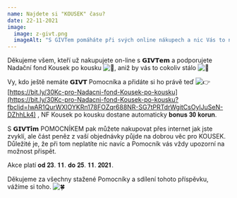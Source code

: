 ```yaml
---
name: Najdete si "KOUSEK" času?
date: 22-11-2021
image:
  image: z-givt.png
  imageAlt: "S GIVTem pomáháte při svých online nákupech a nic Vás to nestojí. "
---
```

Děkujeme všem, kteří už nakupujete on-line s 𝗚𝗜𝗩𝗧𝗲𝗺 a podporujete Nadační fond Kousek po kousku ![💛](https://static.xx.fbcdn.net/images/emoji.php/v9/t6e/1.5/16/1f49b.png), aniž by vás to cokoliv stálo ![🙏](https://static.xx.fbcdn.net/images/emoji.php/v9/td9/1.5/16/1f64f.png)

Vy, kdo ještě nemáte 𝗚𝗜𝗩𝗧 Pomocníka a přidáte si ho právě teď ![👉](https://static.xx.fbcdn.net/images/emoji.php/v9/taa/1.5/16/1f449.png) [https://bit.ly/30Kc-pro-Nadacni-fond-Kousek-po-kousku](https://bit.ly/30Kc-pro-Nadacni-fond-Kousek-po-kousku?fbclid=IwAR1QurWXlOYKRn178FOZqr688NR-SG7tPRTdrWgitCsOylJuSeN-DZhhLk4) , NF Kousek po kousku dostane automaticky 𝐛𝐨𝐧𝐮𝐬 𝟑𝟎 𝐤𝐨𝐫𝐮𝐧.

S 𝗚𝗜𝗩𝗧𝗶́𝗺 POMOCNÍKEM pak můžete nakupovat přes internet jak jste zvyklí, ale část peněz z vaší objednávky půjde na dobrou věc pro KOUSEK. Důležité je, že při tom neplatíte nic navíc a Pomocník vás vždy upozorní na možnost přispět.

Akce platí 𝐨𝐝 𝟐𝟑. 𝟏𝟏. 𝐝𝐨 𝟐𝟓. 𝟏𝟏. 𝟐𝟎𝟐𝟏.

Děkujeme za všechny stažené Pomocníky a sdílení tohoto příspěvku, vážíme si toho. ![🍀](https://static.xx.fbcdn.net/images/emoji.php/v9/te0/1.5/16/1f340.png)